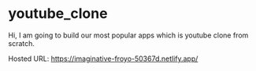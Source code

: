 # youtube_clone
Hi, I am going to build our most popular apps which is youtube clone from scratch.

Hosted URL: https://imaginative-froyo-50367d.netlify.app/

